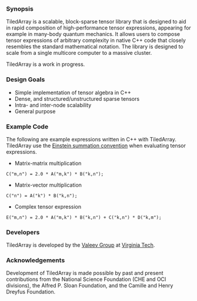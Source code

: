 ### Synopsis
TiledArray is a scalable, block-sparse tensor library that is designed to aid in rapid composition of high-performance tensor expressions, appearing for example in many-body quantum mechanics. It allows users to compose tensor expressions of arbitrary complexity in native C++ code that closely resembles the standard mathematical notation. The library is designed to scale from a single multicore computer to a massive cluster.

TiledArray is a work in progress.

### Design Goals
* Simple implementation of tensor algebra in C++
* Dense, and structured/unstructured sparse tensors
* Intra- and inter-node scalability
* General purpose

### Example Code
The following are example expressions written in C++ with TiledArray. TiledArray use the [Einstein summation convention](http://en.wikipedia.org/wiki/Einstein_notation) when evaluating tensor expressions.

* Matrix-matrix multiplication

```
C("m,n") = 2.0 * A("m,k") * B("k,n");
```

* Matrix-vector multiplication

```
C("n") = A("k") * B("k,n");
```

* Complex tensor expression
 
```
E("m,n") = 2.0 * A("m,k") * B("k,n") + C("k,n") * D("k,m");
```

### Developers
TiledArray is developed by the [Valeev Group](http://www.files.chem.vt.edu/chem-dept/valeev/) at [Virginia Tech](http://www.vt.edu/).

### Acknowledgements
Development of TiledArray is made possible by past and present contributions from the National Science Foundation (CHE and OCI divisions), the Alfred P. Sloan Foundation, and the Camille and Henry Dreyfus Foundation.
